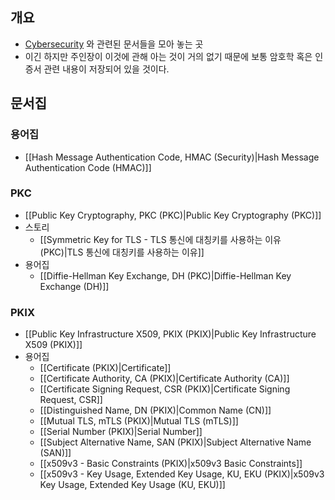 ## 개요

- [Cybersecurity](https://www.cisco.com/c/en/us/products/security/what-is-cybersecurity.html) 와 관련된 문서들을 모아 놓는 곳
- 이긴 하지만 주인장이 이것에 관해 아는 것이 거의 없기 때문에 보통 암호학 혹은 인증서 관련 내용이 저장되어 있을 것이다.

## 문서집

### 용어집

- [[Hash Message Authentication Code, HMAC (Security)|Hash Message Authentication Code (HMAC)]]

### PKC

- [[Public Key Cryptography, PKC (PKC)|Public Key Cryptography (PKC)]]
- 스토리
	- [[Symmetric Key for TLS - TLS 통신에 대칭키를 사용하는 이유 (PKC)|TLS 통신에 대칭키를 사용하는 이유]]
- 용어집
	- [[Diffie-Hellman Key Exchange, DH (PKC)|Diffie-Hellman Key Exchange (DH)]]

### PKIX

- [[Public Key Infrastructure X509, PKIX (PKIX)|Public Key Infrastructure X509 (PKIX)]]
- 용어집
	- [[Certificate (PKIX)|Certificate]]
	- [[Certificate Authority, CA (PKIX)|Certificate Authority (CA)]]
	- [[Certificate Signing Request, CSR (PKIX)|Certificate Signing Request, CSR]]
	- [[Distinguished Name, DN (PKIX)|Common Name (CN)]]
	- [[Mutual TLS, mTLS (PKIX)|Mutual TLS (mTLS)]]
	- [[Serial Number (PKIX)|Serial Number]]
	- [[Subject Alternative Name, SAN (PKIX)|Subject Alternative Name (SAN)]]
	- [[x509v3 - Basic Constraints (PKIX)|x509v3 Basic Constraints]]
	- [[x509v3 - Key Usage, Extended Key Usage, KU, EKU (PKIX)|x509v3 Key Usage, Extended Key Usage (KU, EKU)]]